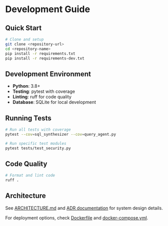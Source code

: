 # Development Guide

## Quick Start

```bash
# Clone and setup
git clone <repository-url>
cd <repository-name>
pip install -r requirements.txt
pip install -r requirements-dev.txt
```

## Development Environment

* **Python**: 3.8+
* **Testing**: pytest with coverage
* **Linting**: ruff for code quality
* **Database**: SQLite for local development

## Running Tests

```bash
# Run all tests with coverage
pytest --cov=sql_synthesizer --cov=query_agent.py

# Run specific test modules
pytest tests/test_security.py
```

## Code Quality

```bash
# Format and lint code
ruff .
```

## Architecture

See [ARCHITECTURE.md](../ARCHITECTURE.md) and [ADR documentation](adr/) for system design details.

For deployment options, check [Dockerfile](../Dockerfile) and [docker-compose.yml](../docker-compose.yml).